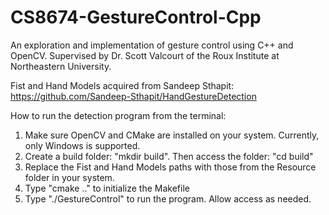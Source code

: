 # CS8674-GestureControl-Cpp
An exploration and implementation of gesture control using C++ and OpenCV. Supervised by Dr. Scott Valcourt of the Roux Institute at Northeastern University.

Fist and Hand Models acquired from Sandeep Sthapit: https://github.com/Sandeep-Sthapit/HandGestureDetection

How to run the detection program from the terminal:
1. Make sure OpenCV and CMake are installed on your system. Currently, only Windows is supported.
2. Create a build folder: "mkdir build". Then access the folder: "cd build"
3. Replace the Fist and Hand Models paths with those from the Resource folder in your system.
4. Type "cmake .." to initialize the Makefile
5. Type "./GestureControl" to run the program. Allow access as needed.

